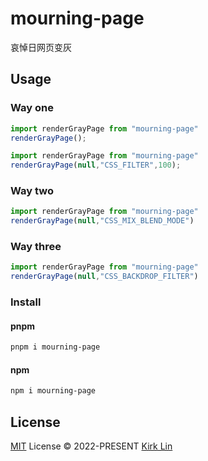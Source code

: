 # mourning-page
哀悼日网页变灰

## Usage

### Way one
```javascript
import renderGrayPage from "mourning-page"
renderGrayPage();
```
```javascript
import renderGrayPage from "mourning-page"
renderGrayPage(null,"CSS_FILTER",100);
```
### Way two
```javascript
import renderGrayPage from "mourning-page"
renderGrayPage(null,"CSS_MIX_BLEND_MODE")
```

### Way three
```javascript
import renderGrayPage from "mourning-page"
renderGrayPage(null,"CSS_BACKDROP_FILTER")
```

### Install

#### pnpm
```bash
pnpm i mourning-page
```

#### npm
```bash
npm i mourning-page
```

## License

[MIT](./LICENSE) License &copy; 2022-PRESENT [Kirk Lin](https://github.com/kirklin)
